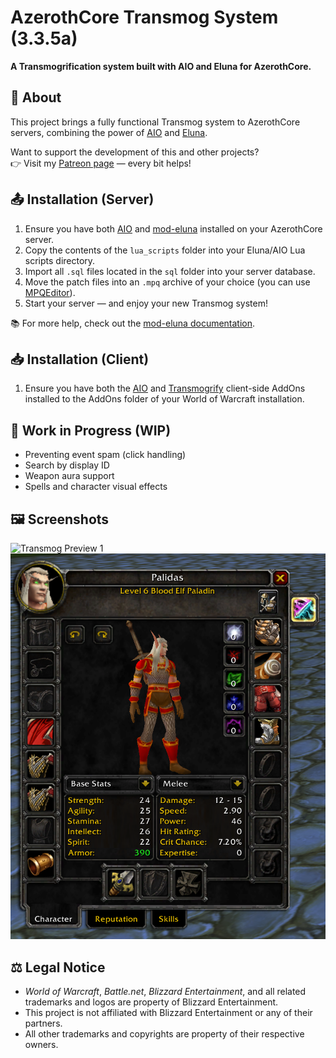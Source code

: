 # AzerothCore Transmog System (3.3.5a)

**A Transmogrification system built with AIO and Eluna for AzerothCore.**

## 🎯 About

This project brings a fully functional Transmog system to AzerothCore servers, combining the power of [AIO](https://github.com/Rochet2/AIO) and [Eluna](https://github.com/azerothcore/mod-eluna).

Want to support the development of this and other projects?  
👉 Visit my [Patreon page](https://patreon.com/danielthedeveloper) — every bit helps!

## 📤 Installation (Server)

1. Ensure you have both [AIO](https://github.com/Rochet2/AIO) and [mod-eluna](https://github.com/azerothcore/mod-eluna) installed on your AzerothCore server.
2. Copy the contents of the `lua_scripts` folder into your Eluna/AIO Lua scripts directory.
3. Import all `.sql` files located in the `sql` folder into your server database.
4. Move the patch files into an `.mpq` archive of your choice (you can use [MPQEditor](https://www.zezula.net/en/mpq/download.html)).
5. Start your server — and enjoy your new Transmog system!

📚 For more help, check out the [mod-eluna documentation](https://github.com/azerothcore/mod-eluna).

## 📥 Installation (Client)

1. Ensure you have both the [AIO](https://github.com/Rochet2/AIO) and [Transmogrify](https://github.com/DanieltheDeveloper/azerothcore-transmog-3.3.5a/tree/master/patches/lose%20files/Interface/addons) client-side AddOns installed to the AddOns folder of your World of Warcraft installation.

## 🚧 Work in Progress (WIP)

- Preventing event spam (click handling)
- Search by display ID
- Weapon aura support
- Spells and character visual effects

## 🖼️ Screenshots

![Transmog Preview 1](./Screenshot.png)  
![Transmog Preview 2](./Screenshot2.png)

## ⚖️ Legal Notice

- *World of Warcraft*, *Battle.net*, *Blizzard Entertainment*, and all related trademarks and logos are property of Blizzard Entertainment.
- This project is not affiliated with Blizzard Entertainment or any of their partners.
- All other trademarks and copyrights are property of their respective owners.
